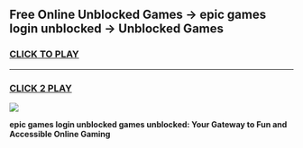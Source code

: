
## Free Online Unblocked Games → epic games login unblocked → Unblocked Games
<h3>
<a href="https://premium.freeplayer.one?title=epic_games_login_unblocked&ref=21F">CLICK TO PLAY</a></h3>
<hr>

<h3>
<a href="https://premium.freeplayer.one?title=epic_games_login_unblocked&ref=21F">CLICK 2 PLAY</a>
  
</h3>

<a href="https://premium.freeplayer.one?title=epic_games_login_unblocked&ref=21F/"><img src="https://clearcache.store/games.png"></a>


**epic games login unblocked games unblocked: Your Gateway to Fun and Accessible Online Gaming**
